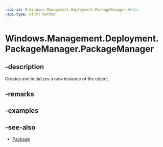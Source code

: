 ```yaml
---
-api-id: M:Windows.Management.Deployment.PackageManager.#ctor
-api-type: winrt method
---
```


<!-- Method syntax
public PackageManager()
-->

# Windows.Management.Deployment.PackageManager.PackageManager

## -description
Creates and initializes a new instance of the object.

## -remarks

## -examples

## -see-also

- [Package](https://docs.microsoft.com/uwp/api/windows.applicationmodel.package)
